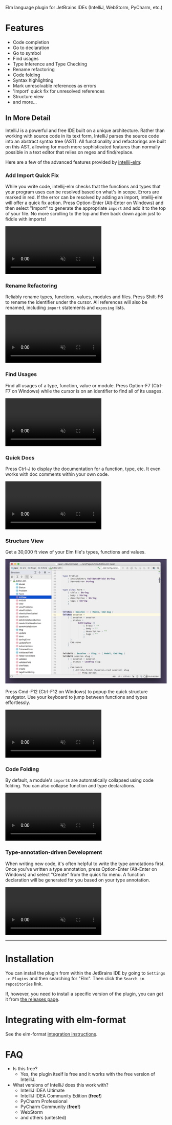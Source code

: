Elm language plugin for JetBrains IDEs (IntelliJ, WebStorm, PyCharm, etc.)

# Features 

* Code completion
* Go to declaration
* Go to symbol
* Find usages
* Type Inference and Type Checking
* Rename refactoring
* Code folding
* Syntax highlighting
* Mark unresolvable references as errors
* 'Import' quick fix for unresolved references
* Structure view
* and more...


## In More Detail

IntelliJ is a powerful and free IDE built on a unique architecture. Rather than working with source code in its text form, IntelliJ parses the source code into an abstract syntax tree (AST). All functionality and refactorings are built on this AST, allowing for much more sophisticated features than normally possible in a text editor that relies on regex and find/replace.

Here are a few of the advanced features provided by [intellij-elm](https://github.com/klazuka/intellij-elm): 


### Add Import Quick Fix

While you write code, intellij-elm checks that the functions and types that your program uses can be resolved based on what's in scope. Errors are marked in red. If the error can be resolved by adding an import, intellij-elm will offer a quick fix action. Press Option-Enter (Alt-Enter on Windows) and then select "Import" to generate the appropriate `import` and add it to the top of your file. No more scrolling to the top and then back down again just to fiddle with imports!

<video autoplay loop muted playsinline>
    <source src="assets/import_quick_fix.mp4" type="video/mp4">
</video>
<br/>

### Rename Refactoring

Reliably rename types, functions, values, modules and files. Press Shift-F6 to rename the identifier under the cursor. All references will also be renamed, including `import` statements and `exposing` lists.

<video autoplay loop muted playsinline>
    <source src="assets/rename.mp4" type="video/mp4">
</video>
<br/>

### Find Usages
 
Find all usages of a type, function, value or module. Press Option-F7 (Ctrl-F7 on Windows) while the cursor is on an identifier to find all of its usages.

<video autoplay loop muted playsinline>
    <source src="assets/find_usages.mp4" type="video/mp4">
</video>
<br/>

### Quick Docs
 
Press Ctrl-J to display the documentation for a function, type, etc. It even works with doc comments within your own code.

<video autoplay loop muted playsinline>
    <source src="assets/quick_docs.mp4" type="video/mp4">
</video>
<br/>
 
### Structure View

Get a 30,000 ft view of your Elm file's types, functions and values.

<img src="assets/structure_view.jpg"/>

Press Cmd-F12 (Ctrl-F12 on Windows) to popup the quick structure navigator. Use your keyboard to jump between functions and types effortlessly.

<video autoplay loop muted playsinline>
    <source src="assets/quick_nav_structure.mp4" type="video/mp4">
</video>
<br/>

### Code Folding

By default, a module's `import`s are automatically collapsed using code folding. You can also collapse function and type declarations.

<video autoplay loop muted playsinline>
    <source src="assets/folding_imports.mp4" type="video/mp4">
</video>
<br/>

### Type-annotation-driven Development

When writing new code, it's often helpful to write the type annotations first. Once you've written a type annotation, press Option-Enter (Alt-Enter on Windows) and select "Create" from the quick fix menu. A function declaration will be generated for you based on your type annotation. 

<video autoplay loop muted playsinline>
    <source src="assets/generate_func_decl.mp4" type="video/mp4">
</video>


------------------------------------------------------------


# Installation

You can install the plugin from within the JetBrains IDE by going to `Settings -> Plugins` and then searching for "Elm". Then click the `Search in repositories` link.

If, however, you need to install a specific version of the plugin, you can get it from [the releases page](https://github.com/klazuka/intellij-elm/releases).


# Integrating with elm-format

See the elm-format [integration instructions](https://klazuka.github.io/intellij-elm/elm-format/setup.html).


# FAQ

- Is this free?
    - Yes, the plugin itself is free and it works with the free version of IntelliJ.
- What versions of IntelliJ does this work with?
    - IntelliJ IDEA Ultimate
    - IntelliJ IDEA Community Edition (**free!**)
    - PyCharm Professional
    - PyCharm Community (**free!**)
    - WebStorm
    - and others (untested)
